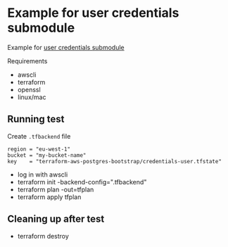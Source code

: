 # Example for user credentials submodule

Example for [user credentials submodule](../../modules/credentials/user/)

Requirements

- awscli
- terraform
- openssl
- linux/mac

## Running test

Create `.tfbackend` file

```hcl
region = "eu-west-1"
bucket = "my-bucket-name"
key    = "terraform-aws-postgres-bootstrap/credentials-user.tfstate"

```

- log in with awscli
- terraform init -backend-config=".tfbackend"
- terraform plan -out=tfplan
- terraform apply tfplan

## Cleaning up after test

- terraform destroy
